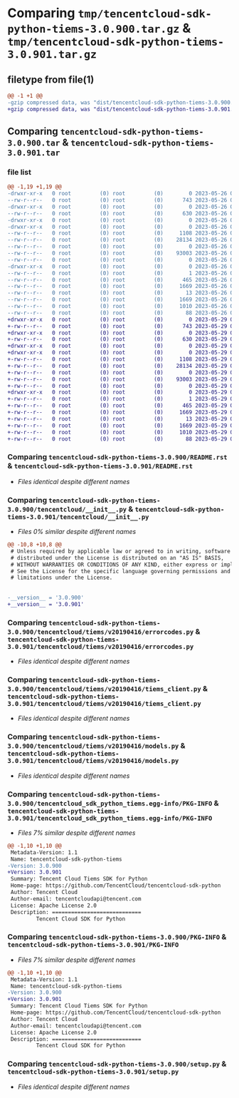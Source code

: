 # Comparing `tmp/tencentcloud-sdk-python-tiems-3.0.900.tar.gz` & `tmp/tencentcloud-sdk-python-tiems-3.0.901.tar.gz`

## filetype from file(1)

```diff
@@ -1 +1 @@
-gzip compressed data, was "dist/tencentcloud-sdk-python-tiems-3.0.900.tar", last modified: Fri May 26 02:29:51 2023, max compression
+gzip compressed data, was "dist/tencentcloud-sdk-python-tiems-3.0.901.tar", last modified: Mon May 29 02:38:54 2023, max compression
```

## Comparing `tencentcloud-sdk-python-tiems-3.0.900.tar` & `tencentcloud-sdk-python-tiems-3.0.901.tar`

### file list

```diff
@@ -1,19 +1,19 @@
-drwxr-xr-x   0 root         (0) root         (0)        0 2023-05-26 02:29:51.000000 tencentcloud-sdk-python-tiems-3.0.900/
--rw-r--r--   0 root         (0) root         (0)      743 2023-05-26 02:29:50.000000 tencentcloud-sdk-python-tiems-3.0.900/README.rst
-drwxr-xr-x   0 root         (0) root         (0)        0 2023-05-26 02:29:51.000000 tencentcloud-sdk-python-tiems-3.0.900/tencentcloud/
--rw-r--r--   0 root         (0) root         (0)      630 2023-05-26 02:29:50.000000 tencentcloud-sdk-python-tiems-3.0.900/tencentcloud/__init__.py
-drwxr-xr-x   0 root         (0) root         (0)        0 2023-05-26 02:29:51.000000 tencentcloud-sdk-python-tiems-3.0.900/tencentcloud/tiems/
-drwxr-xr-x   0 root         (0) root         (0)        0 2023-05-26 02:29:51.000000 tencentcloud-sdk-python-tiems-3.0.900/tencentcloud/tiems/v20190416/
--rw-r--r--   0 root         (0) root         (0)     1108 2023-05-26 02:29:50.000000 tencentcloud-sdk-python-tiems-3.0.900/tencentcloud/tiems/v20190416/errorcodes.py
--rw-r--r--   0 root         (0) root         (0)    28134 2023-05-26 02:29:50.000000 tencentcloud-sdk-python-tiems-3.0.900/tencentcloud/tiems/v20190416/tiems_client.py
--rw-r--r--   0 root         (0) root         (0)        0 2023-05-26 02:29:50.000000 tencentcloud-sdk-python-tiems-3.0.900/tencentcloud/tiems/v20190416/__init__.py
--rw-r--r--   0 root         (0) root         (0)    93003 2023-05-26 02:29:50.000000 tencentcloud-sdk-python-tiems-3.0.900/tencentcloud/tiems/v20190416/models.py
--rw-r--r--   0 root         (0) root         (0)        0 2023-05-26 02:29:50.000000 tencentcloud-sdk-python-tiems-3.0.900/tencentcloud/tiems/__init__.py
-drwxr-xr-x   0 root         (0) root         (0)        0 2023-05-26 02:29:51.000000 tencentcloud-sdk-python-tiems-3.0.900/tencentcloud_sdk_python_tiems.egg-info/
--rw-r--r--   0 root         (0) root         (0)        1 2023-05-26 02:29:51.000000 tencentcloud-sdk-python-tiems-3.0.900/tencentcloud_sdk_python_tiems.egg-info/dependency_links.txt
--rw-r--r--   0 root         (0) root         (0)      465 2023-05-26 02:29:51.000000 tencentcloud-sdk-python-tiems-3.0.900/tencentcloud_sdk_python_tiems.egg-info/SOURCES.txt
--rw-r--r--   0 root         (0) root         (0)     1669 2023-05-26 02:29:51.000000 tencentcloud-sdk-python-tiems-3.0.900/tencentcloud_sdk_python_tiems.egg-info/PKG-INFO
--rw-r--r--   0 root         (0) root         (0)       13 2023-05-26 02:29:51.000000 tencentcloud-sdk-python-tiems-3.0.900/tencentcloud_sdk_python_tiems.egg-info/top_level.txt
--rw-r--r--   0 root         (0) root         (0)     1669 2023-05-26 02:29:51.000000 tencentcloud-sdk-python-tiems-3.0.900/PKG-INFO
--rw-r--r--   0 root         (0) root         (0)     1010 2023-05-26 02:29:50.000000 tencentcloud-sdk-python-tiems-3.0.900/setup.py
--rw-r--r--   0 root         (0) root         (0)       88 2023-05-26 02:29:51.000000 tencentcloud-sdk-python-tiems-3.0.900/setup.cfg
+drwxr-xr-x   0 root         (0) root         (0)        0 2023-05-29 02:38:54.000000 tencentcloud-sdk-python-tiems-3.0.901/
+-rw-r--r--   0 root         (0) root         (0)      743 2023-05-29 02:38:54.000000 tencentcloud-sdk-python-tiems-3.0.901/README.rst
+drwxr-xr-x   0 root         (0) root         (0)        0 2023-05-29 02:38:54.000000 tencentcloud-sdk-python-tiems-3.0.901/tencentcloud/
+-rw-r--r--   0 root         (0) root         (0)      630 2023-05-29 02:38:54.000000 tencentcloud-sdk-python-tiems-3.0.901/tencentcloud/__init__.py
+drwxr-xr-x   0 root         (0) root         (0)        0 2023-05-29 02:38:54.000000 tencentcloud-sdk-python-tiems-3.0.901/tencentcloud/tiems/
+drwxr-xr-x   0 root         (0) root         (0)        0 2023-05-29 02:38:54.000000 tencentcloud-sdk-python-tiems-3.0.901/tencentcloud/tiems/v20190416/
+-rw-r--r--   0 root         (0) root         (0)     1108 2023-05-29 02:38:54.000000 tencentcloud-sdk-python-tiems-3.0.901/tencentcloud/tiems/v20190416/errorcodes.py
+-rw-r--r--   0 root         (0) root         (0)    28134 2023-05-29 02:38:54.000000 tencentcloud-sdk-python-tiems-3.0.901/tencentcloud/tiems/v20190416/tiems_client.py
+-rw-r--r--   0 root         (0) root         (0)        0 2023-05-29 02:38:54.000000 tencentcloud-sdk-python-tiems-3.0.901/tencentcloud/tiems/v20190416/__init__.py
+-rw-r--r--   0 root         (0) root         (0)    93003 2023-05-29 02:38:54.000000 tencentcloud-sdk-python-tiems-3.0.901/tencentcloud/tiems/v20190416/models.py
+-rw-r--r--   0 root         (0) root         (0)        0 2023-05-29 02:38:54.000000 tencentcloud-sdk-python-tiems-3.0.901/tencentcloud/tiems/__init__.py
+drwxr-xr-x   0 root         (0) root         (0)        0 2023-05-29 02:38:54.000000 tencentcloud-sdk-python-tiems-3.0.901/tencentcloud_sdk_python_tiems.egg-info/
+-rw-r--r--   0 root         (0) root         (0)        1 2023-05-29 02:38:54.000000 tencentcloud-sdk-python-tiems-3.0.901/tencentcloud_sdk_python_tiems.egg-info/dependency_links.txt
+-rw-r--r--   0 root         (0) root         (0)      465 2023-05-29 02:38:54.000000 tencentcloud-sdk-python-tiems-3.0.901/tencentcloud_sdk_python_tiems.egg-info/SOURCES.txt
+-rw-r--r--   0 root         (0) root         (0)     1669 2023-05-29 02:38:54.000000 tencentcloud-sdk-python-tiems-3.0.901/tencentcloud_sdk_python_tiems.egg-info/PKG-INFO
+-rw-r--r--   0 root         (0) root         (0)       13 2023-05-29 02:38:54.000000 tencentcloud-sdk-python-tiems-3.0.901/tencentcloud_sdk_python_tiems.egg-info/top_level.txt
+-rw-r--r--   0 root         (0) root         (0)     1669 2023-05-29 02:38:54.000000 tencentcloud-sdk-python-tiems-3.0.901/PKG-INFO
+-rw-r--r--   0 root         (0) root         (0)     1010 2023-05-29 02:38:54.000000 tencentcloud-sdk-python-tiems-3.0.901/setup.py
+-rw-r--r--   0 root         (0) root         (0)       88 2023-05-29 02:38:54.000000 tencentcloud-sdk-python-tiems-3.0.901/setup.cfg
```

### Comparing `tencentcloud-sdk-python-tiems-3.0.900/README.rst` & `tencentcloud-sdk-python-tiems-3.0.901/README.rst`

 * *Files identical despite different names*

### Comparing `tencentcloud-sdk-python-tiems-3.0.900/tencentcloud/__init__.py` & `tencentcloud-sdk-python-tiems-3.0.901/tencentcloud/__init__.py`

 * *Files 0% similar despite different names*

```diff
@@ -10,8 +10,8 @@
 # Unless required by applicable law or agreed to in writing, software
 # distributed under the License is distributed on an "AS IS" BASIS,
 # WITHOUT WARRANTIES OR CONDITIONS OF ANY KIND, either express or implied.
 # See the License for the specific language governing permissions and
 # limitations under the License.
 
 
-__version__ = '3.0.900'
+__version__ = '3.0.901'
```

### Comparing `tencentcloud-sdk-python-tiems-3.0.900/tencentcloud/tiems/v20190416/errorcodes.py` & `tencentcloud-sdk-python-tiems-3.0.901/tencentcloud/tiems/v20190416/errorcodes.py`

 * *Files identical despite different names*

### Comparing `tencentcloud-sdk-python-tiems-3.0.900/tencentcloud/tiems/v20190416/tiems_client.py` & `tencentcloud-sdk-python-tiems-3.0.901/tencentcloud/tiems/v20190416/tiems_client.py`

 * *Files identical despite different names*

### Comparing `tencentcloud-sdk-python-tiems-3.0.900/tencentcloud/tiems/v20190416/models.py` & `tencentcloud-sdk-python-tiems-3.0.901/tencentcloud/tiems/v20190416/models.py`

 * *Files identical despite different names*

### Comparing `tencentcloud-sdk-python-tiems-3.0.900/tencentcloud_sdk_python_tiems.egg-info/PKG-INFO` & `tencentcloud-sdk-python-tiems-3.0.901/tencentcloud_sdk_python_tiems.egg-info/PKG-INFO`

 * *Files 7% similar despite different names*

```diff
@@ -1,10 +1,10 @@
 Metadata-Version: 1.1
 Name: tencentcloud-sdk-python-tiems
-Version: 3.0.900
+Version: 3.0.901
 Summary: Tencent Cloud Tiems SDK for Python
 Home-page: https://github.com/TencentCloud/tencentcloud-sdk-python
 Author: Tencent Cloud
 Author-email: tencentcloudapi@tencent.com
 License: Apache License 2.0
 Description: ============================
         Tencent Cloud SDK for Python
```

### Comparing `tencentcloud-sdk-python-tiems-3.0.900/PKG-INFO` & `tencentcloud-sdk-python-tiems-3.0.901/PKG-INFO`

 * *Files 7% similar despite different names*

```diff
@@ -1,10 +1,10 @@
 Metadata-Version: 1.1
 Name: tencentcloud-sdk-python-tiems
-Version: 3.0.900
+Version: 3.0.901
 Summary: Tencent Cloud Tiems SDK for Python
 Home-page: https://github.com/TencentCloud/tencentcloud-sdk-python
 Author: Tencent Cloud
 Author-email: tencentcloudapi@tencent.com
 License: Apache License 2.0
 Description: ============================
         Tencent Cloud SDK for Python
```

### Comparing `tencentcloud-sdk-python-tiems-3.0.900/setup.py` & `tencentcloud-sdk-python-tiems-3.0.901/setup.py`

 * *Files identical despite different names*

